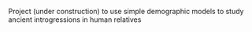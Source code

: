 Project (under construction) to use simple demographic models to study ancient introgressions in human relatives
